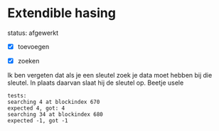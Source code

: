 # Extendible hasing

status: afgewerkt

- [x] toevoegen
- [x] zoeken


Ik ben vergeten dat als je een sleutel zoek je data moet hebben bij die sleutel. In plaats daarvan slaat hij de sleutel op.
Beetje usele

```
tests:
searching 4 at blockindex 670
expected 4, got: 4
searching 34 at blockindex 680
expected -1, got -1
```